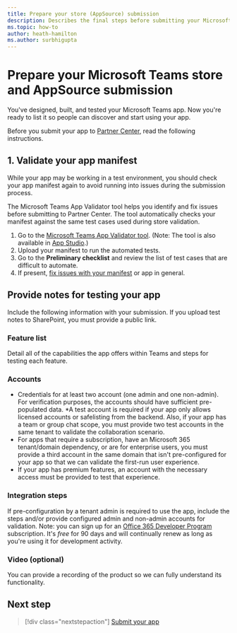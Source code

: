 ```yaml
---
title: Prepare your store (AppSource) submission  
description: Describes the final steps before submitting your Microsoft Teams app to be listed on the store.
ms.topic: how-to
author: heath-hamilton
ms.author: surbhigupta
---
```

# Prepare your Microsoft Teams store and AppSource submission  

You've designed, built, and tested your Microsoft Teams app. Now you're ready to list it so people can discover and start using your app.

Before you submit your app to [Partner Center](/office/dev/store/use-partner-center-to-submit-to-appsource), read the following instructions.

## 1. Validate your app manifest

While your app may be working in a test environment, you should check your app manifest again to avoid running into issues during the submission process.

The Microsoft Teams App Validator tool helps you identify and fix issues before submitting to Partner Center. The tool automatically checks your manifest against the same test cases used during store validation.

1. Go to the [Microsoft Teams App Validator tool](https://dev.teams.microsoft.com/appvalidation.html). (Note: The tool is also available in [App Studio](../../../build-and-test/app-studio-overview.md).)
1. Upload your manifest to run the automated tests.
1. Go to the **Preliminary checklist** and review the list of test cases that are difficult to automate.
1. If present, [fix issues with your manifest](~/resources/schema/manifest-schema.md) or app in general.

## Provide notes for testing your app

Include the following information with your submission. If you upload test notes to SharePoint, you must provide a public link.

### Feature list

Detail all of the capabilities the app offers within Teams and steps for testing each feature.

### Accounts

* Credentials for at least two account (one admin and one non-admin). For verification purposes, the accounts should have sufficient pre-populated data.
*A test account is required if your app only allows licensed accounts or safelisting from the backend. Also, if your app has a team or group chat scope, you must provide two test accounts in the same tenant to validate the collaboration scenario.
* For apps that require a subscription, have an Microsoft 365 tenant/domain dependency, or are for enterprise users, you must provide a third account in the same domain that isn't pre-configured for your app so that we can validate the first-run user experience.
* If your app has premium features, an account with the necessary access must be provided to test that experience.

### Integration steps

If pre-configuration by a tenant admin is required to use the app, include the steps and/or provide configured admin and non-admin accounts for validation. Note: you can sign up for an [Office 365 Developer Program](https://developer.microsoft.com/microsoft-365/dev-program) subscription. It's *free* for 90 days and will continually renew as long as you're using it for development activity.

### Video (optional)

You can provide a recording of the product so we can fully understand its functionality.

## Next step

> [!div class="nextstepaction"]
> [Submit your app](~/concepts/deploy-and-publish/appsource/submit-your-app.md)
